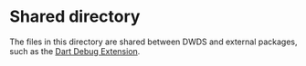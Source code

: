 # Shared directory

The files in this directory are shared between DWDS and external packages,
such as the [Dart Debug Extension](https://dart.dev/to/web-debug-extension).

